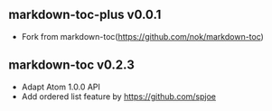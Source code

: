 ## markdown-toc-plus v0.0.1
* Fork from markdown-toc(https://github.com/nok/markdown-toc)

## markdown-toc v0.2.3
* Adapt Atom 1.0.0 API
* Add ordered list feature by https://github.com/spjoe
